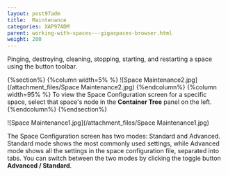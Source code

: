 ```yaml
---
layout: post97adm
title:  Maintenance
categories: XAP97ADM
parent: working-with-spaces---gigaspaces-browser.html
weight: 200
---
```


Pinging, destroying, cleaning, stopping, starting, and restarting a space using the button toolbar.


{%section%}
{%column width=5% %}
![Space Maintenance2.jpg](/attachment_files/Space Maintenance2.jpg)
{%endcolumn%}
{%column width=95% %}
To view the Space Configuration screen for a specific space, select that space's node in the **Container Tree** panel on the left.
{%endcolumn%}
{%endsection%}

![Space Maintenance1.jpg](/attachment_files/Space Maintenance1.jpg)

The Space Configuration screen has two modes: Standard and Advanced. Standard mode shows the most commonly used settings, while Advanced mode shows all the settings in the space configuration file, separated into tabs. You can switch between the two modes by clicking the toggle button **Advanced / Standard**.
